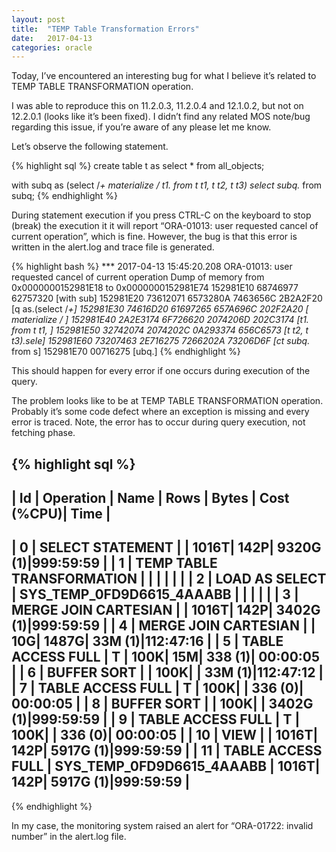 ```yaml
---
layout: post
title:  "TEMP Table Transformation Errors"
date:   2017-04-13
categories: oracle
---
```


Today, I’ve encountered an interesting bug for what I believe it’s related to TEMP TABLE TRANSFORMATION operation.

I was able to reproduce this on 11.2.0.3, 11.2.0.4 and 12.1.0.2, but not on 12.2.0.1 (looks like it’s been fixed).
I didn’t find any related MOS note/bug regarding this issue, if you’re aware of any please let me know.

Let’s observe the following statement.

{% highlight sql %}
create table t as select * from all_objects;

with subq as
(select /*+ materialize */ t1.* from t t1, t t2, t t3)
select subq.* from subq;
{% endhighlight %}

During statement execution if you press CTRL-C on the keyboard to stop (break) the execution it it will report “ORA-01013: user requested cancel of current operation”, which is fine. However, the bug is that this error is written in the alert.log and trace file is generated.

{% highlight bash %}
*** 2017-04-13 15:45:20.208
ORA-01013: user requested cancel of current operation
Dump of memory from 0x0000000152981E18 to 0x0000000152981E74
152981E10                   68746977 62757320          [with sub]
152981E20 73612071 6573280A 7463656C 2B2A2F20  [q as.(select /*+]
152981E30 74616D20 61697265 657A696C 202F2A20  [ materialize */ ]
152981E40 2A2E3174 6F726620 2074206D 202C3174  [t1.* from t t1, ]
152981E50 32742074 2074202C 0A293374 656C6573  [t t2, t t3).sele]
152981E60 73207463 2E716275 7266202A 73206D6F  [ct subq.* from s]
152981E70 00716275                             [ubq.]
{% endhighlight %}

This should happen for every error if one occurs during execution of the query.

The problem looks like to be at TEMP TABLE TRANSFORMATION operation. Probably it’s some code defect where an exception is missing and every error is traced. Note, the error has to occur during query execution, not fetching phase.

{% highlight sql %}
--------------------------------------------------------------------------------------------------------
| Id  | Operation          | Name              | Rows  | Bytes | Cost (%CPU)| Time                      |
--------------------------------------------------------------------------------------------------------
|   0 | SELECT STATEMENT            |                           |  1016T|   142P|  9320G  (1)|999:59:59 |
|   1 |  TEMP TABLE TRANSFORMATION  |                           |       |       |            |          |
|   2 |   LOAD AS SELECT            | SYS_TEMP_0FD9D6615_4AAABB |       |       |            |          |
|   3 |    MERGE JOIN CARTESIAN     |                           |  1016T|   142P|  3402G  (1)|999:59:59 |
|   4 |     MERGE JOIN CARTESIAN    |                           |    10G|  1487G|    33M  (1)|112:47:16 |
|   5 |      TABLE ACCESS FULL      | T                         |   100K|    15M|    338  (1)| 00:00:05 |
|   6 |      BUFFER SORT            |                           |   100K|       |    33M  (1)|112:47:12 |
|   7 |       TABLE ACCESS FULL     | T                         |   100K|       |    336  (0)| 00:00:05 |
|   8 |     BUFFER SORT             |                           |   100K|       |  3402G  (1)|999:59:59 |
|   9 |      TABLE ACCESS FULL      | T                         |   100K|       |    336  (0)| 00:00:05 |
|  10 |   VIEW                      |                           |  1016T|   142P|  5917G  (1)|999:59:59 |
|  11 |    TABLE ACCESS FULL        | SYS_TEMP_0FD9D6615_4AAABB |  1016T|   142P|  5917G  (1)|999:59:59 |
--------------------------------------------------------------------------------------------------------
{% endhighlight %}

In my case, the monitoring system raised an alert for “ORA-01722: invalid number” in the alert.log file.
